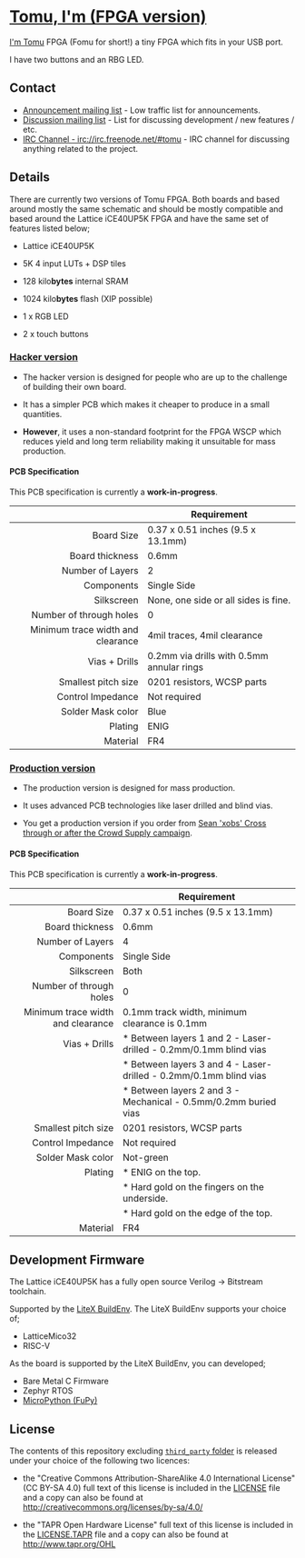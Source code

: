 
# [Tomu, I'm (FPGA version)](tomu.im)

[I'm Tomu](tomu.im) FPGA (Fomu for short!) a tiny FPGA which fits in your USB port.

I have two buttons and an RBG LED.

## Contact

 * [Announcement mailing list](https://groups.google.com/forum/#!forum/tomu-announce/join) - Low traffic list for announcements.
 * [Discussion mailing list](https://groups.google.com/forum/#!forum/tomu-discuss/join) - List for discussing development / new features / etc.
 * [IRC Channel - irc://irc.freenode.net/#tomu](https://webchat.freenode.net/?channels=#tomu) - IRC channel for discussing anything related to the project.


## Details

There are currently two versions of Tomu FPGA. Both boards and based around
mostly the same schematic and should be mostly compatible and based around the
Lattice iCE40UP5K FPGA and have the same set of features listed below;

 * Lattice iCE40UP5K
  * 5K 4 input LUTs + DSP tiles
  * 128 kilo**bytes** internal SRAM
  * 1024 kilo**bytes** flash (XIP possible)

 * 1 x RGB LED
 * 2 x touch buttons

### [Hacker version](./hacker)

 * The hacker version is designed for people who are up to the challenge of
   building their own board.

 * It has a simpler PCB which makes it cheaper to produce in a small
   quantities.

 * **However**, it uses a non-standard footprint for the FPGA WSCP which
   reduces yield and long term reliability making it unsuitable for mass
   production.

#### PCB Specification

This PCB specification is currently a **work-in-progress**.

|                                   | Requirement                                 |
| ---------------------------------:| ------------------------------------------- |
|                        Board Size | 0.37 x 0.51 inches (9.5 x 13.1mm)           |
|                   Board thickness | 0.6mm                                       |
|                  Number of Layers | 2                                           |
|                        Components | Single Side                                 |
|                        Silkscreen | None, one side or all sides is fine.        |
|           Number of through holes | 0                                           |
| Minimum trace width and clearance | 4mil traces, 4mil clearance                 |
|                     Vias + Drills | 0.2mm via drills with 0.5mm annular rings   |
|               Smallest pitch size | 0201 resistors, WCSP parts                  |
|                 Control Impedance | Not required                                |
|                 Solder Mask color | Blue                                        |
|                           Plating | ENIG                                        |
|                          Material | FR4                                         |

### [Production version](./prod)

 * The production version is designed for mass production.

 * It uses advanced PCB technologies like laser drilled and blind vias.

 * You get a production version if you order from
   [Sean 'xobs' Cross](https://xobs.io/)
   [through or after the Crowd Supply campaign](https://j.mp/fomu-cs).

#### PCB Specification

This PCB specification is currently a **work-in-progress**.

|                                   | Requirement                                                        |
| ---------------------------------:| ------------------------------------------------------------------ |
|                        Board Size | 0.37 x 0.51 inches (9.5 x 13.1mm)                                  |
|                   Board thickness | 0.6mm                                                              |
|                  Number of Layers | 4                                                                  |
|                        Components | Single Side                                                        |
|                        Silkscreen | Both                                                               |
|           Number of through holes | 0                                                                  |
| Minimum trace width and clearance | 0.1mm track width, minimum clearance is 0.1mm                      |
|                     Vias + Drills | * Between layers 1 and 2 - Laser-drilled - 0.2mm/0.1mm blind vias  |
|                                   | * Between layers 3 and 4 - Laser-drilled - 0.2mm/0.1mm blind vias  |
|                                   | * Between layers 2 and 3 - Mechanical    - 0.5mm/0.2mm buried vias |
|               Smallest pitch size | 0201 resistors, WCSP parts                                         |
|                 Control Impedance | Not required                                                       |
|                 Solder Mask color | Not-green                                                          |
|                           Plating | * ENIG on the top.                                                 |
|                                   | * Hard gold on the fingers on the underside.                       |
|                                   | * Hard gold on the edge of the top.                                |
|                          Material | FR4                                                                |

## Development Firmware

The Lattice iCE40UP5K has a fully open source Verilog → Bitstream toolchain.

Supported by the
[LiteX BuildEnv](https://github.com/timvideos/litex-buildenv/wiki).
The LiteX BuildEnv supports your choice of;
 * LatticeMico32
 * RISC-V

As the board is supported by the LiteX BuildEnv, you can developed;
 * Bare Metal C Firmware
 * Zephyr RTOS
 * [MicroPython (FuPy)](https://fupy.github.io)


## License

The contents of this repository excluding [`third_party` folder](./third_party)
is released under your choice of the following two licences:

 * the "Creative Commons Attribution-ShareAlike 4.0 International License"
   (CC BY-SA 4.0) full text of this license is included in the
   [LICENSE](LICENSE) file and a copy can also be found at
   http://creativecommons.org/licenses/by-sa/4.0/

 * the "TAPR Open Hardware License" full text of this license is included
   in the [LICENSE.TAPR](LICENSE.TAPR) file and a copy can also be found at
   http://www.tapr.org/OHL



